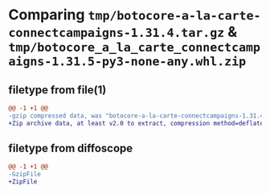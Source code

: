 # Comparing `tmp/botocore-a-la-carte-connectcampaigns-1.31.4.tar.gz` & `tmp/botocore_a_la_carte_connectcampaigns-1.31.5-py3-none-any.whl.zip`

## filetype from file(1)

```diff
@@ -1 +1 @@
-gzip compressed data, was "botocore-a-la-carte-connectcampaigns-1.31.4.tar", last modified: Tue Jul 18 01:55:03 2023, max compression
+Zip archive data, at least v2.0 to extract, compression method=deflate
```

## filetype from diffoscope

```diff
@@ -1 +1 @@
-GzipFile
+ZipFile
```

